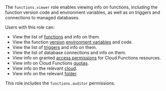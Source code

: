 The `functions.viewer` role enables viewing info on functions, including the function version code and environment variables, as well as on triggers and connections to managed databases.

Users with this role can:
* View the list of [functions](../../functions/concepts/function.md) and info on them.
* View the function [version](../../functions/concepts/function.md#version) [environment variables](../../functions/concepts/runtime/environment-variables.md) and code.
* View the list of [triggers](../../functions/concepts/trigger/index.md) and info on them.
* View the list of database connections and info on them.
* View info on granted [access permissions](../../iam/concepts/access-control/index.md) for Cloud Functions resources.
* View info on Cloud Functions [quotas](../../functions/concepts/limits.md#functions-quotas).
* View info on the relevant [cloud](../../resource-manager/concepts/resources-hierarchy.md#cloud).
* View info on the relevant [folder](../../resource-manager/concepts/resources-hierarchy.md#folder).

This role includes the `functions.auditor` permissions.